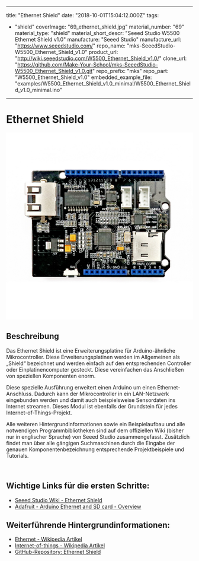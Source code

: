
---
title: "Ethernet Shield"
date: "2018-10-01T15:04:12.000Z"
tags: 
  - "shield"
coverImage: "69_ethernet_shield.jpg"
material_number: "69"
material_type: "shield"
material_short_descr: "Seeed Studio W5500 Ethernet Shield v1.0"
manufacture: "Seeed Studio"
manufacture_url: "https://www.seeedstudio.com/"
repo_name: "mks-SeeedStudio-W5500_Ethernet_Shield_v1.0"
product_url: "http://wiki.seeedstudio.com/W5500_Ethernet_Shield_v1.0/"
clone_url: "https://github.com/Make-Your-School/mks-SeeedStudio-W5500_Ethernet_Shield_v1.0.git"
repo_prefix: "mks"
repo_part: "W5500_Ethernet_Shield_v1.0"
embedded_example_file: "examples/W5500_Ethernet_Shield_v1.0_minimal/W5500_Ethernet_Shield_v1.0_minimal.ino"
---


# Ethernet Shield

![Ethernet Shield](69_ethernet_shield.jpg)

## Beschreibung
Das Ethernet Shield ist eine Erweiterungsplatine für Arduino-ähnliche Mikrocontroller. Diese Erweiterungsplatinen werden im Allgemeinen als „Shield“ bezeichnet und werden einfach auf den entsprechenden Controller oder Einplatinencomputer gesteckt. Diese vereinfachen das Anschließen von speziellen Komponenten enorm.

Diese spezielle Ausführung erweitert einen Arduino um einen Ethernet-Anschluss. Dadurch kann der Mikrocontroller in ein LAN-Netzwerk eingebunden werden und damit auch beispielsweise Sensordaten ins Internet streamen. Dieses Modul ist ebenfalls der Grundstein für jedes Internet-of-Things-Projekt.

Alle weiteren Hintergrundinformationen sowie ein Beispielaufbau und alle notwendigen Programmbibliotheken sind auf dem offiziellen Wiki (bisher nur in englischer Sprache) von Seeed Studio zusammengefasst. Zusätzlich findet man über alle gängigen Suchmaschinen durch die Eingabe der genauen Komponentenbezeichnung entsprechende Projektbeispiele und Tutorials.

 


<!-- infolist -->


## Wichtige Links für die ersten Schritte:

- [Seeed Studio Wi](http://wiki.seeedstudio.com/W5500_Ethernet_Shield_v1.0/)[ki - Ethernet Shield](http://wiki.seeedstudio.com/W5500_Ethernet_Shield_v1.0/)
- [Adafruit - Arduino Ethernet and SD card - Overview](https://learn.adafruit.com/arduino-ethernet-sd-card)

## Weiterführende Hintergrundinformationen:

- [Ethernet - Wikipedia Artikel](https://de.wikipedia.org/wiki/Ethernet)
- [Internet-of-things - Wikipedia Artikel](https://de.wikipedia.org/wiki/Internet_der_Dinge)
- [GitHub-Repository: Ethernet Shield](https://github.com/MakeYourSchool/69-Ethernet-Shield)

